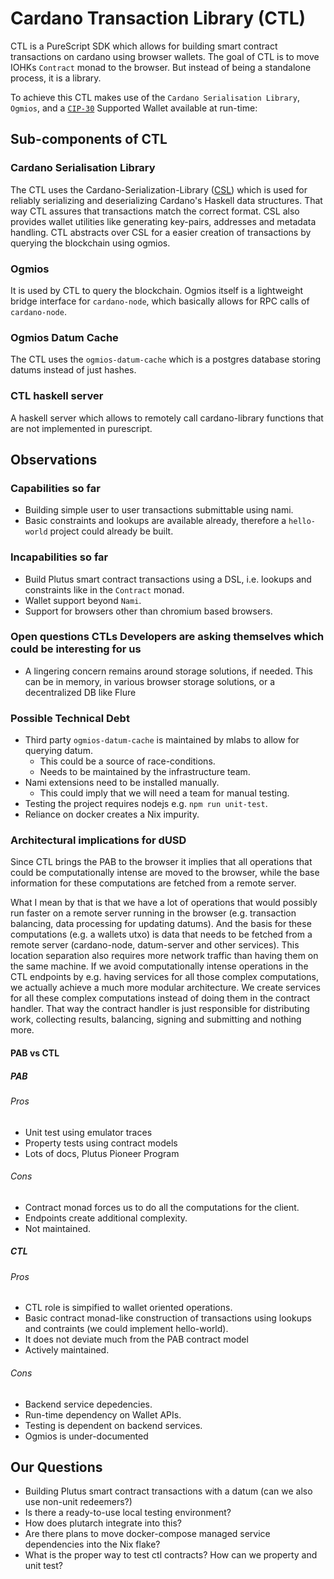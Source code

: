 # Cardano Transaction Library (CTL)

CTL is a PureScript SDK which allows for building smart contract transactions on cardano using browser wallets.
The goal of CTL is to move IOHKs `Contract` monad to the browser. But instead of being a standalone process, it is a library.

To achieve this CTL makes use of the `Cardano Serialisation Library`, `Ogmios`, and a [`CIP-30`](https://cips.cardano.org/cips/cip30/) Supported Wallet available at run-time:

## Sub-components of CTL
### Cardano Serialisation Library
The CTL uses the Cardano-Serialization-Library ([CSL](https://docs.cardano.org/cardano-components/cardano-serialization-lib)) which is used for reliably serializing and deserializing Cardano's Haskell data structures. That way CTL assures that transactions match the correct format. CSL also provides wallet utilities like generating key-pairs, addresses and metadata handling. CTL abstracts over CSL for a easier creation of transactions by querying the blockchain using ogmios.

### Ogmios
It is used by CTL to query the blockchain. Ogmios itself is a lightweight bridge interface for `cardano-node`, which basically allows for RPC calls of `cardano-node`.

### Ogmios Datum Cache
The CTL uses the `ogmios-datum-cache` which is a postgres database storing datums instead of just hashes.

### CTL haskell server
A haskell server which allows to remotely call cardano-library functions that are not implemented in purescript.

## Observations
### Capabilities so far
 - Building simple user to user transactions submittable using nami.
 - Basic constraints and lookups are available already, therefore a `hello-world` project could already be built.

### Incapabilities so far
 - Build Plutus smart contract transactions using a DSL, i.e. lookups and constraints like in the `Contract` monad.
 - Wallet support beyond `Nami`.
 - Support for browsers other than chromium based browsers.

### Open questions CTLs Developers are asking themselves which could be interesting for us
- A lingering concern remains around storage solutions, if needed. This can be in memory, in various browser storage solutions, or a decentralized DB like Flure

### Possible Technical Debt
 - Third party `ogmios-datum-cache` is maintained by mlabs to allow for querying datum.
    - This could be a source of race-conditions.
    - Needs to be maintained by the infrastructure team.
 - Nami extensions need to be installed manually.
    - This could imply that we will need a team for manual testing.
 - Testing the project requires nodejs e.g. `npm run unit-test`.
 - Reliance on docker creates a Nix impurity.

### Architectural implications for dUSD
Since CTL brings the PAB to the browser it implies that all operations that could be computationally intense are moved to the browser, while the base information for these computations are fetched from a remote server.

What I mean by that is that we have a lot of operations that would possibly run faster on a remote server running in the browser (e.g. transaction balancing, data processing for updating datums). And the basis for these computations (e.g. a wallets utxo) is data that needs to be fetched from a remote server (cardano-node, datum-server and other services). This location separation also requires more network traffic than having them on the same machine.
If we avoid computationally intense operations in the CTL endpoints by e.g. having services for all those complex computations, we actually achieve a much more modular architecture. We create services for all these complex computations instead of doing them in the contract handler. That way the contract handler is just responsible for distributing work, collecting results, balancing, signing and submitting and nothing more.

#### PAB vs CTL

##### PAB

###### Pros

- Unit test using emulator traces
- Property tests using contract models
- Lots of docs, Plutus Pioneer Program

###### Cons

- Contract monad forces us to do all the computations for the client.
- Endpoints create additional complexity.
- Not maintained.

##### CTL

###### Pros

- CTL role is simpified to wallet oriented operations.
- Basic contract monad-like construction of transactions using lookups and contraints (we could implement hello-world).
- It does not deviate much from the PAB contract model
- Actively maintained.

###### Cons

- Backend service depedencies.
- Run-time dependency on Wallet APIs.
- Testing is dependent on backend services.
- Ogmios is under-documented

## Our Questions
 - Building Plutus smart contract transactions with a datum (can we also use non-unit redeemers?)
 - Is there a ready-to-use local testing environment?
 - How does plutarch integrate into this?
 - Are there plans to move docker-compose managed service dependencies into the Nix flake?
 - What is the proper way to test ctl contracts?
   How can we property and unit test?
